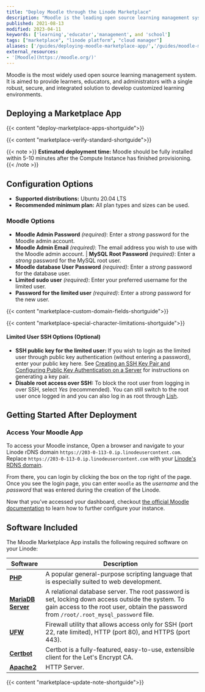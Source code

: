 ```yaml
---
title: "Deploy Moodle through the Linode Marketplace"
description: "Moodle is the leading open source learning management system. This tutorial walks you through deploying Moodle using the Linode Marketplace."
published: 2021-08-13
modified: 2023-04-11
keywords: ['learning','educator','management', and 'school']
tags: ["marketplace", "linode platform", "cloud manager"]
aliases: ['/guides/deploying-moodle-marketplace-app/','/guides/moodle-marketplace-app/']
external_resources:
- '[Moodle](https://moodle.org/)'
---
```


Moodle is the most widely used open source learning management system. It is aimed to provide learners, educators, and administrators with a single robust, secure, and integrated solution to develop customized learning environments.

## Deploying a Marketplace App

{{< content "deploy-marketplace-apps-shortguide">}}

{{< content "marketplace-verify-standard-shortguide">}}

{{< note >}}
**Estimated deployment time:** Moodle should be fully installed within 5-10 minutes after the Compute Instance has finished provisioning.
{{< /note >}}

## Configuration Options

- **Supported distributions:** Ubuntu 20.04 LTS
- **Recommended minimum plan:** All plan types and sizes can be used.

### Moodle Options

- **Moodle Admin Password** *(required)*: Enter a *strong* password for the Moodle admin account.
- **Moodle Admin Email** *(required)*: The email address you wish to use with the Moodle admin account.
| **MySQL Root Password** *(required)*: Enter a *strong* password for the MySQL root user.
- **Moodle database User Password** *(required)*: Enter a *strong* password for the database user.
- **Limited sudo user** *(required)*: Enter your preferred username for the limited user.
- **Password for the limited user** *(required)*: Enter a *strong* password for the new user.

{{< content "marketplace-custom-domain-fields-shortguide">}}

{{< content "marketplace-special-character-limitations-shortguide">}}

#### Limited User SSH Options (Optional)

- **SSH public key for the limited user:** If you wish to login as the limited user through public key authentication (without entering a password), enter your public key here. See [Creating an SSH Key Pair and Configuring Public Key Authentication on a Server](/docs/guides/use-public-key-authentication-with-ssh/) for instructions on generating a key pair.
- **Disable root access over SSH:** To block the root user from logging in over SSH, select *Yes* (recommended). You can still switch to the root user once logged in and you can also log in as root through [Lish](/docs/products/compute/compute-instances/guides/lish/).

## Getting Started After Deployment

### Access Your Moodle App

To access your Moodle instance, Open a browser and navigate to your Linode rDNS domain `https://203-0-113-0.ip.linodeusercontent.com`. Replace `https://203-0-113-0.ip.linodeusercontent.com` with your [Linode's RDNS domain](/docs/products/compute/compute-instances/guides/manage-ip-addresses/#viewing-ip-addresses).

From there, you can login by clicking the box on the top right of the page. Once you see the login page, you can enter `moodle` as the *username* and the *password* that was entered during the creation of the Linode.

Now that you’ve accessed your dashboard, checkout [the official Moodle documentation](https://docs.moodle.org/311/en/Main_page) to learn how to further configure your instance.

## Software Included

The Moodle Marketplace App installs the following required software on your Linode:

| Software | Description |
| -- | -- |
| [**PHP**](https://www.php.net) | A popular general-purpose scripting language that is especially suited to web development. |
| [**MariaDB Server**](https://mariadb.org) | A relational database server. The root password is set, locking down access outside the system. To gain access to the root user, obtain the password from `/root/.root_mysql_password` file. |
| [**UFW**](https://wiki.ubuntu.com/UncomplicatedFirewall) | Firewall utility that allows access only for SSH (port 22, rate limited), HTTP (port 80), and HTTPS (port 443). |
| [**Certbot**](https://certbot.eff.org) | Certbot is a fully-featured, easy-to-use, extensible client for the Let's Encrypt CA. |
| [**Apache2**](https://httpd.apache.org) | HTTP Server. |


{{< content "marketplace-update-note-shortguide">}}
